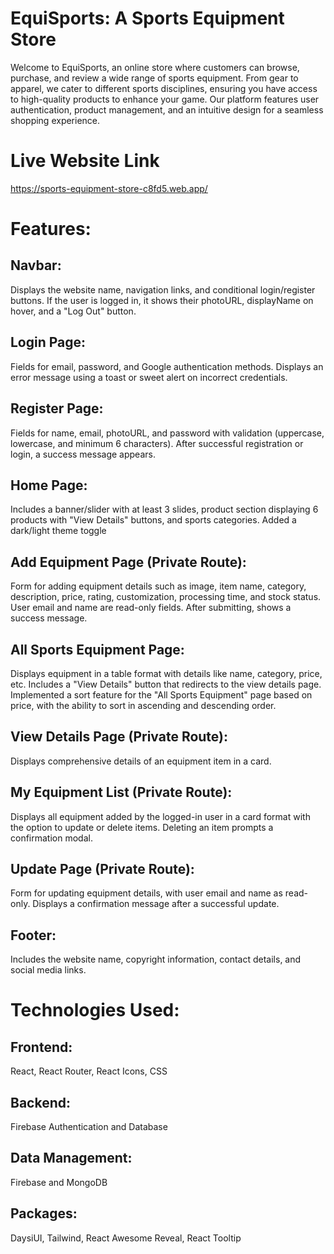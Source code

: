 # EquiSports: A Sports Equipment Store

Welcome to EquiSports, an online store where customers can browse, purchase, and review a wide range of sports equipment. From gear to apparel, we cater to different sports disciplines, ensuring you have access to high-quality products to enhance your game. Our platform features user authentication, product management, and an intuitive design for a seamless shopping experience.

# Live Website Link

https://sports-equipment-store-c8fd5.web.app/


# Features:

## Navbar:
Displays the website name, navigation links, and conditional login/register buttons.
If the user is logged in, it shows their photoURL, displayName on hover, and a "Log Out" button.

## Login Page:
Fields for email, password, and Google authentication methods.
Displays an error message using a toast or sweet alert on incorrect credentials.

## Register Page:
Fields for name, email, photoURL, and password with validation (uppercase, lowercase, and minimum 6 characters).
After successful registration or login, a success message appears.

## Home Page:
Includes a banner/slider with at least 3 slides, product section displaying 6 products with "View Details" buttons, and sports categories.
Added a dark/light theme toggle

## Add Equipment Page (Private Route):
Form for adding equipment details such as image, item name, category, description, price, rating, customization, processing time, and stock status.
User email and name are read-only fields.
After submitting, shows a success message.

## All Sports Equipment Page:
Displays equipment in a table format with details like name, category, price, etc.
Includes a "View Details" button that redirects to the view details page.
Implemented a sort feature for the "All Sports Equipment" page based on price, with the ability to sort in ascending and descending order.

## View Details Page (Private Route):
Displays comprehensive details of an equipment item in a card.

## My Equipment List (Private Route):
Displays all equipment added by the logged-in user in a card format with the option to update or delete items.
Deleting an item prompts a confirmation modal.

## Update Page (Private Route):
Form for updating equipment details, with user email and name as read-only.
Displays a confirmation message after a successful update.

## Footer:
Includes the website name, copyright information, contact details, and social media links.

# Technologies Used:

## Frontend: 
   React, React Router, React Icons, CSS
## Backend: 
   Firebase Authentication and Database
## Data Management: 
   Firebase and MongoDB
## Packages: 
   DaysiUI, Tailwind, React Awesome Reveal, React Tooltip
